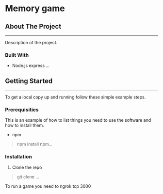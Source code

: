 # Memory game

## About The Project

---

Description of the project.

### Built With

- Node.js express
...

## Getting Started

---

To get a local copy up and running follow these simple example steps.

### Prerequisities

This is an example of how to list things you need to use the software and how to install them.

- npm

> npm install npm...

### Installation

1. Clone the repo 

> git clone ...


To run a game you need to 
ngrok tcp 3000